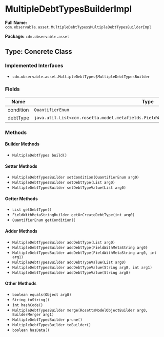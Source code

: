 # MultipleDebtTypesBuilderImpl

**Full Name:** `cdm.observable.asset.MultipleDebtTypes$MultipleDebtTypesBuilderImpl`

**Package:** `cdm.observable.asset`

## Type: Concrete Class

### Implemented Interfaces

- `cdm.observable.asset.MultipleDebtTypes$MultipleDebtTypesBuilder`

### Fields

| Name | Type | Description |
|------|------|-------------|
| condition | `QuantifierEnum` |  |
| debtType | `java.util.List<com.rosetta.model.metafields.FieldWithMetaString$FieldWithMetaStringBuilder>` |  |

### Methods

#### Builder Methods

- `MultipleDebtTypes build()`

#### Setter Methods

- `MultipleDebtTypesBuilder setCondition(QuantifierEnum arg0)`
- `MultipleDebtTypesBuilder setDebtType(List arg0)`
- `MultipleDebtTypesBuilder setDebtTypeValue(List arg0)`

#### Getter Methods

- `List getDebtType()`
- `FieldWithMetaStringBuilder getOrCreateDebtType(int arg0)`
- `QuantifierEnum getCondition()`

#### Adder Methods

- `MultipleDebtTypesBuilder addDebtType(List arg0)`
- `MultipleDebtTypesBuilder addDebtType(FieldWithMetaString arg0)`
- `MultipleDebtTypesBuilder addDebtType(FieldWithMetaString arg0, int arg1)`
- `MultipleDebtTypesBuilder addDebtTypeValue(List arg0)`
- `MultipleDebtTypesBuilder addDebtTypeValue(String arg0, int arg1)`
- `MultipleDebtTypesBuilder addDebtTypeValue(String arg0)`

#### Other Methods

- `boolean equals(Object arg0)`
- `String toString()`
- `int hashCode()`
- `MultipleDebtTypesBuilder merge(RosettaModelObjectBuilder arg0, BuilderMerger arg1)`
- `MultipleDebtTypesBuilder prune()`
- `MultipleDebtTypesBuilder toBuilder()`
- `boolean hasData()`

